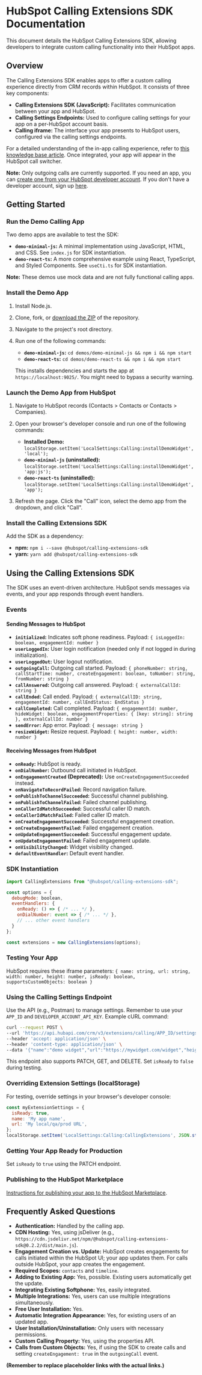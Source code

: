 # HubSpot Calling Extensions SDK Documentation

This document details the HubSpot Calling Extensions SDK, allowing developers to integrate custom calling functionality into their HubSpot apps.

## Overview

The Calling Extensions SDK enables apps to offer a custom calling experience directly from CRM records within HubSpot.  It consists of three key components:

* **Calling Extensions SDK (JavaScript):** Facilitates communication between your app and HubSpot.
* **Calling Settings Endpoints:** Used to configure calling settings for your app on a per-HubSpot account basis.
* **Calling iframe:**  The interface your app presents to HubSpot users, configured via the calling settings endpoints.

For a detailed understanding of the in-app calling experience, refer to [this knowledge base article](LINK_TO_KNOWLEDGE_BASE_ARTICLE).  Once integrated, your app will appear in the HubSpot call switcher.

**Note:** Only outgoing calls are currently supported.  If you need an app, you can [create one from your HubSpot developer account](LINK_TO_HUBSPOT_DEVELOPER_ACCOUNT).  If you don't have a developer account, sign up [here](LINK_TO_SIGNUP).

## Getting Started

### Run the Demo Calling App

Two demo apps are available to test the SDK:

* **`demo-minimal-js`:** A minimal implementation using JavaScript, HTML, and CSS.  See `index.js` for SDK instantiation.
* **`demo-react-ts`:** A more comprehensive example using React, TypeScript, and Styled Components. See `useCti.ts` for SDK instantiation.

**Note:** These demos use mock data and are not fully functional calling apps.

### Install the Demo App

1. Install Node.js.
2. Clone, fork, or [download the ZIP](LINK_TO_ZIP) of the repository.
3. Navigate to the project's root directory.
4. Run one of the following commands:

   * **`demo-minimal-js`:** `cd demos/demo-minimal-js && npm i && npm start`
   * **`demo-react-ts`:** `cd demos/demo-react-ts && npm i && npm start`

   This installs dependencies and starts the app at `https://localhost:9025/`. You might need to bypass a security warning.

### Launch the Demo App from HubSpot

1. Navigate to HubSpot records (Contacts > Contacts or Contacts > Companies).
2. Open your browser's developer console and run one of the following commands:

   * **Installed Demo:** `localStorage.setItem('LocalSettings:Calling:installDemoWidget', 'local');`
   * **`demo-minimal-js` (uninstalled):** `localStorage.setItem('LocalSettings:Calling:installDemoWidget', 'app:js');`
   * **`demo-react-ts` (uninstalled):** `localStorage.setItem('LocalSettings:Calling:installDemoWidget', 'app');`

3. Refresh the page. Click the "Call" icon, select the demo app from the dropdown, and click "Call".

### Install the Calling Extensions SDK

Add the SDK as a dependency:

* **npm:** `npm i --save @hubspot/calling-extensions-sdk`
* **yarn:** `yarn add @hubspot/calling-extensions-sdk`

## Using the Calling Extensions SDK

The SDK uses an event-driven architecture.  HubSpot sends messages via events, and your app responds through event handlers.


### Events

#### Sending Messages to HubSpot

* **`initialized`:**  Indicates soft phone readiness.  Payload: `{ isLoggedIn: boolean, engagementId: number }`
* **`userLoggedIn`:** User login notification (needed only if not logged in during initialization).
* **`userLoggedOut`:** User logout notification.
* **`outgoingCall`:** Outgoing call started. Payload: `{ phoneNumber: string, callStartTime: number, createEngagement: boolean, toNumber: string, fromNumber: string }`
* **`callAnswered`:** Outgoing call answered. Payload: `{ externalCallId: string }`
* **`callEnded`:** Call ended. Payload: `{ externalCallID: string, engagementId: number, callEndStatus: EndStatus }`
* **`callCompleted`:** Call completed. Payload: `{ engagementId: number, hideWidget: boolean, engagementProperties: { [key: string]: string }, externalCallId: number }`
* **`sendError`:** App error. Payload: `{ message: string }`
* **`resizeWidget`:** Resize request. Payload: `{ height: number, width: number }`

#### Receiving Messages from HubSpot

* **`onReady`:** HubSpot is ready.
* **`onDialNumber`:** Outbound call initiated in HubSpot.
* **`onEngagementCreated` (Deprecated):** Use `onCreateEngagementSucceeded` instead.
* **`onNavigateToRecordFailed`:** Record navigation failure.
* **`onPublishToChannelSucceeded`:** Successful channel publishing.
* **`onPublishToChannelFailed`:** Failed channel publishing.
* **`onCallerIdMatchSucceeded`:** Successful caller ID match.
* **`onCallerIdMatchFailed`:** Failed caller ID match.
* **`onCreateEngagementSucceeded`:** Successful engagement creation.
* **`onCreateEngagementFailed`:** Failed engagement creation.
* **`onUpdateEngagementSucceeded`:** Successful engagement update.
* **`onUpdateEngagementFailed`:** Failed engagement update.
* **`onVisibilityChanged`:** Widget visibility changed.
* **`defaultEventHandler`:** Default event handler.

### SDK Instantiation

```javascript
import CallingExtensions from "@hubspot/calling-extensions-sdk";

const options = {
  debugMode: boolean,
  eventHandlers: {
    onReady: () => { /* ... */ },
    onDialNumber: event => { /* ... */ },
    // ... other event handlers
  }
};

const extensions = new CallingExtensions(options);
```

### Testing Your App

HubSpot requires these iframe parameters: `{ name: string, url: string, width: number, height: number, isReady: boolean, supportsCustomObjects: boolean }`

### Using the Calling Settings Endpoint

Use the API (e.g., Postman) to manage settings.  Remember to use your `APP_ID` and `DEVELOPER_ACCOUNT_API_KEY`.  Example cURL command:

```bash
curl --request POST \
--url 'https://api.hubapi.com/crm/v3/extensions/calling/APP_ID/settings?hapikey=DEVELOPER_ACCOUNT_API_KEY' \
--header 'accept: application/json' \
--header 'content-type: application/json' \
--data '{"name":"demo widget","url":"https://mywidget.com/widget","height":600,"width":400,"isReady":false}'
```

This endpoint also supports PATCH, GET, and DELETE.  Set `isReady` to `false` during testing.

### Overriding Extension Settings (localStorage)

For testing, override settings in your browser's developer console:

```javascript
const myExtensionSettings = {
  isReady: true,
  name: 'My app name',
  url: 'My local/qa/prod URL',
};
localStorage.setItem('LocalSettings:Calling:CallingExtensions', JSON.stringify(myExtensionSettings));
```

### Getting Your App Ready for Production

Set `isReady` to `true` using the PATCH endpoint.

### Publishing to the HubSpot Marketplace

[Instructions for publishing your app to the HubSpot Marketplace](LINK_TO_MARKETPLACE_INSTRUCTIONS).


## Frequently Asked Questions

* **Authentication:** Handled by the calling app.
* **CDN Hosting:** Yes, using jsDeliver (e.g., `https://cdn.jsdelivr.net/npm/@hubspot/calling-extensions-sdk@0.2.2/dist/main.js`).
* **Engagement Creation vs. Update:** HubSpot creates engagements for calls initiated within the HubSpot UI; your app updates them.  For calls outside HubSpot, your app creates the engagement.
* **Required Scopes:** `contacts` and `timeline`.
* **Adding to Existing App:** Yes, possible. Existing users automatically get the update.
* **Integrating Existing Softphone:** Yes, easily integrated.
* **Multiple Integrations:** Yes, users can use multiple integrations simultaneously.
* **Free User Installation:** Yes.
* **Automatic Integration Appearance:** Yes, for existing users of an updated app.
* **User Installation/Uninstallation:** Only users with necessary permissions.
* **Custom Calling Property:** Yes, using the properties API.
* **Calls from Custom Objects:** Yes, if using the SDK to create calls and setting `createEngagement: true` in the `outgoingCall` event.


**(Remember to replace placeholder links with the actual links.)**
